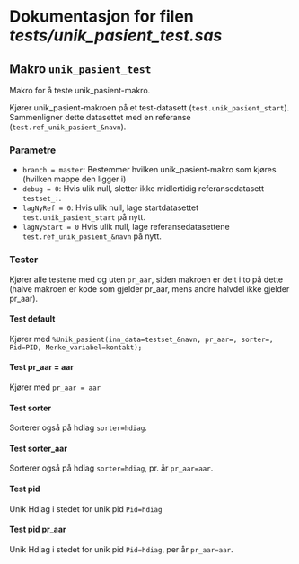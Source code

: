 
# Dokumentasjon for filen *tests/unik_pasient_test.sas*


## Makro `unik_pasient_test`

Makro for å teste unik_pasient-makro.

Kjører unik_pasient-makroen på et test-datasett (`test.unik_pasient_start`).
Sammenligner dette datasettet med en referanse (`test.ref_unik_pasient_&navn`).

### Parametre

- `branch = master`: Bestemmer hvilken unik_pasient-makro som kjøres (hvilken mappe den ligger i)
- `debug = 0`: Hvis ulik null, sletter ikke midlertidig referansedatasett `testset_:`.
- `lagNyRef = 0`: Hvis ulik null, lage startdatasettet `test.unik_pasient_start` på nytt.
- `lagNyStart = 0` Hvis ulik null, lage referansedatasettene `test.ref_unik_pasient_&navn` på nytt.

### Tester

Kjører alle testene med og uten `pr_aar`, siden makroen er delt i to på dette (halve makroen er kode som gjelder pr_aar, mens andre halvdel ikke gjelder pr_aar).

#### Test default

Kjører med `%Unik_pasient(inn_data=testset_&navn, pr_aar=, sorter=, Pid=PID, Merke_variabel=kontakt);`

#### Test pr_aar = aar

Kjører med `pr_aar = aar`

#### Test sorter

Sorterer også på hdiag `sorter=hdiag`.
#### Test sorter_aar

Sorterer også på hdiag `sorter=hdiag`, pr. år `pr_aar=aar`.

#### Test pid

Unik Hdiag i stedet for unik pid `Pid=hdiag`

#### Test pid pr_aar

Unik Hdiag i stedet for unik pid `Pid=hdiag`, per år `pr_aar=aar`.

